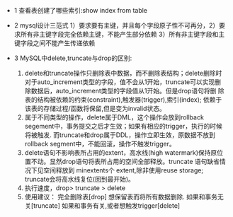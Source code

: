 - 1 查看表创建了哪些索引:show index from table
- 2 mysql设计三范式 1）要求要有主键，并且每个字段原子性不可再分，2）要求所有非主键字段完全依赖主键，不能产生部分依赖
                  3）所有非主键字段和主键字段之间不能产生传递依赖

- 3 MySQL中delete,truncate与drop的区别:
    1) delete和truncate操作只删除表中数据，而不删除表结构；delete删除时对于auto_increment类型的字段，值不会从1开始，truncate可以实现删除数据后，auto_increment类型的字段值从1开始。但是drop语句将删 除表的结构被依赖的约束(constraint),触发器(trigger),索引(index); 依赖于该表的存储过程/函数将保留,但是变为invalid状态。
    2) 属于不同类型的操作，delete属于DML，这个操作会放到rollback segement中，事务提交之后才生效；如果有相应的trigger，执行的时候将被触发. 而truncate和drop属于DDL，操作立即生效，原数据不放到rollback segment中，不能回滚，操作不触发trigger。
    3) delete语句不影响表所占用的extent，高水线(high watermark)保持原位置不动。显然drop语句将表所占用的空间全部释放。truncate 语句缺省情况下见空间释放到 minextents个 extent,除非使用reuse storage; truncate会将高水线复位(回到最开始)。
    4) 执行速度，drop> truncate > delete
    5) 使用建议：
        完全删除表[drop]
        想保留表而将所有数据删除. 如果和事务无关[truncate]
        如果和事务有关,或者想触发trigger[delete]
